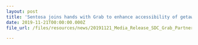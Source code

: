```yaml
---
layout: post
title: 'Sentosa joins hands with Grab to enhance accessibility of getaways'
date: 2019-11-21T00:00:00.000Z
file_url: /files/resources/news/20191121_Media_Release_SDC_Grab_Partnership.pdf

---
```


